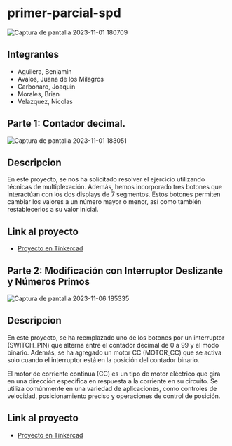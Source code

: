 # primer-parcial-spd
![Captura de pantalla 2023-11-01 180709](https://github.com/Milagros-avalos/primer-parcial-spd/assets/93937678/16a0e228-c27e-49cd-b114-fc275222b4c6)

## Integrantes
- Aguilera, Benjamin 
- Avalos, Juana de los Milagros
- Carbonaro, Joaquin
- Morales, Brian
- Velazquez, Nicolas

## Parte 1: Contador decimal.
![Captura de pantalla 2023-11-01 183051](https://github.com/Milagros-avalos/primer-parcial-spd/assets/93937678/42c3c26b-d38e-4db1-a45f-418997e12615)

## Descripcion 
En este proyecto, se nos ha solicitado resolver el ejercicio utilizando técnicas de multiplexación. Además, hemos incorporado tres botones que interactúan con los dos displays de 7 segmentos. Estos botones permiten cambiar los valores a un número mayor o menor, así como también restablecerlos a su valor inicial.

## Link al proyecto 
- [Proyecto en Tinkercad](https://www.tinkercad.com/things/4lF5EjrNUuO)

## Parte 2: Modificación con Interruptor Deslizante y Números Primos
![Captura de pantalla 2023-11-06 185335](https://github.com/Milagros-avalos/primer-parcial-spd/assets/93937678/260ace12-3508-452c-a325-ec4e65d4a6fb)

## Descripcion 
En este proyecto, se ha reemplazado uno de los botones por un interruptor (SWITCH_PIN) que alterna entre el contador decimal de 0 a 99 y el modo binario. Además, se ha agregado un motor CC (MOTOR_CC) que se activa solo cuando el interruptor está en la posición del contador binario.

El motor de corriente continua (CC) es un tipo de motor eléctrico que gira en una dirección específica en respuesta a la corriente en su circuito. Se utiliza comúnmente en una variedad de aplicaciones, como controles de velocidad, posicionamiento preciso y operaciones de control de posición.

## Link al proyecto 
- [Proyecto en Tinkercad](https://www.tinkercad.com/things/5sJzC8whdPL)
